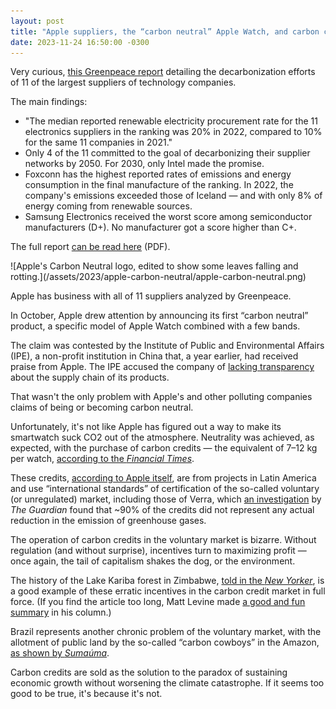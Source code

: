 ```yaml
---
layout: post
title: "Apple suppliers, the “carbon neutral” Apple Watch, and carbon credits"
date: 2023-11-24 16:50:00 -0300
---
```

Very curious, [this Greenpeace report](https://www.greenpeace.org/eastasia/blog/8274/supply-change-2023-scorecard/) detailing the decarbonization efforts of 11 of the largest suppliers of technology companies.

The main findings:

* "The median reported renewable electricity procurement rate for the 11 electronics suppliers in the ranking was 20% in 2022, compared to 10% for the same 11 companies in 2021."
* Only 4 of the 11 committed to the goal of decarbonizing their supplier networks by 2050. For 2030, only Intel made the promise.
* Foxconn has the highest reported rates of emissions and energy consumption in the final manufacture of the ranking. In 2022, the company's emissions exceeded those of Iceland — and with only 8% of energy coming from renewable sources.
* Samsung Electronics received the worst score among semiconductor manufacturers (D+). No manufacturer got a score higher than C+.

The full report [can be read here](https://www.greenpeace.org/static/planet4-eastasia-stateless/2023/11/8d72328d-greenpeace_supply_change_2023.pdf) (PDF).

<!--break-->![Apple's Carbon Neutral logo, edited to show some leaves falling and rotting.](/assets/2023/apple-carbon-neutral/apple-carbon-neutral.png)

Apple has business with all of 11 suppliers analyzed by Greenpeace.

In October, Apple drew attention by announcing its first “carbon neutral” product, a specific model of Apple Watch combined with a few bands.

The claim was contested by the Institute of Public and Environmental Affairs (IPE), a non-profit institution in China that, a year earlier, had received praise from Apple. The IPE accused the company of [lacking transparency](https://insideclimatenews.org/news/03102023/apple-claim-carbon-neutral-watch-draws-skepticism/) about the supply chain of its products.

That wasn't the only problem with Apple's and other polluting companies claims of being or becoming carbon neutral.

Unfortunately, it's not like Apple has figured out a way to make its smartwatch suck CO2 out of the atmosphere. Neutrality was achieved, as expected, with the purchase of carbon credits — the equivalent of 7–12 kg per watch, [according to the *Financial Times*](https://www.ft.com/content/90392004-97e0-4444-a5cd-82220fe52510).

These credits, [according to Apple itself](https://www.apple.com/newsroom/2023/09/apple-unveils-its-first-carbon-neutral-products/), are from projects in Latin America and use “international standards” of certification of the so-called voluntary (or unregulated) market, including those of Verra, which [an investigation](https://www.theguardian.com/environment/2023/jan/18/revealed-forest-carbon-offsets-biggest-provider-worthless-verra-aoe) by *The Guardian* found that ~90% of the credits did not represent any actual reduction in  the emission of greenhouse gases.

The operation of carbon credits in the voluntary market is bizarre. Without regulation (and without surprise), incentives turn to maximizing profit — once again, the tail of capitalism shakes the dog, or the environment.

The history of the Lake Kariba forest in Zimbabwe, [told in the *New Yorker*](https://www.newyorker.com/magazine/2023/10/23/the-great-cash-for-carbon-hustle), is a good example of these erratic incentives in the carbon credit market in full force. (If you find the article too long, Matt Levine made [a good and fun summary](http://archive.today/bUjjv) in his column.)

Brazil represents another chronic problem of the voluntary market, with the allotment of public land by the so-called “carbon cowboys” in the Amazon, [as shown by *Sumaúma*](https://sumauma.com/en/caubois-do-carbono-loteiam-a-amazonia/).

Carbon credits are sold as the solution to the paradox of sustaining economic growth without worsening the climate catastrophe. If it seems too good to be true, it's because it's not.